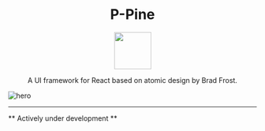 <h1 align="center">P-Pine</h1>

<p align="center">
    <img src="https://i.imgur.com/dlmwDxq.png" width="75px" />
</p>

<p align="center">A UI framework for React based on atomic design by Brad Frost.</p>

![hero](https://i.imgur.com/zVTCkPD.png)


---
** Actively under development **

